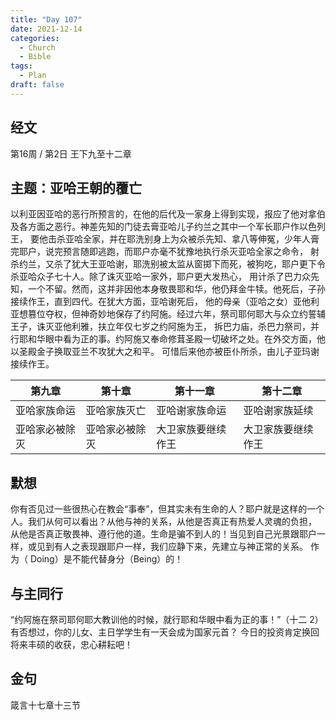 ```yaml
---
title: "Day 107"
date: 2021-12-14
categories:
  - Church
  - Bible
tags:
  - Plan
draft: false
---
```


## 经文
第16周 / 第2日 王下九至十二章

## 主题：亚哈王朝的覆亡
以利亚因亚哈的恶行所预言的，在他的后代及一家身上得到实现，报应了他对拿伯及各方面之恶行。神差先知的门徒去膏亚哈儿子约兰之其中一个军长耶户作以色列王，
要他击杀亚哈全家，并在耶洗别身上为众被杀先知、拿八等伸冤，少年人膏完耶户，说完预言随即逃跑，而耶户亦毫不犹豫地执行杀灭亚哈全家之命令，
射杀约兰，又杀了犹大王亚哈谢，耶洗别被太监从窗掷下而死，被狗吃，耶户更下令杀亚哈众子七十人。除了诛灭亚哈一家外，耶户更大发热心，
用计杀了巴力众先知，一个不留。然而，这并非因他本身敬畏耶和华，他仍拜金牛犊。他死后，子孙接续作王，直到四代。在犹大方面，亚哈谢死后，
他的母亲（亚哈之女）亚他利亚想篡位夺权，但神奇妙地保存了约阿施。经过六年，祭司耶何耶大与众立约誓辅王子，诛灭亚他利雅，扶立年仅七岁之约阿施为王，
拆巴力庙，杀巴力祭司，并行耶和华眼中看为正的事。约阿施又奉命修茸圣殿一切破坏之处。在外交方面，他以圣殿金子换取亚兰不攻犹大之和平。
可惜后来他亦被臣仆所杀，由儿子亚玛谢接续作王。

| 第九章           | 第十章               | 第十一章    | 第十二章    |
| ------------- | ----------------- | ------- | ------- |
| 亚哈家族命运        | 亚哈家族灭亡            | 亚哈谢家族命运 | 亚哈谢家族延续 |
| 亚哈家必被除灭 | 亚哈家必被除灭 | 大卫家族要继续作王 | 大卫家族要继续作王 |
## 默想
你有否见过一些很热心在教会“事奉”，但其实未有生命的人？耶户就是这样的一个人。我们从何可以看出？从他与神的关系，从他是否真正有热爱人灵魂的负担，
从他是否真正敬畏神、遵行他的道。生命是骗不到人的！当见到自己光景跟耶户一样，或见到有人之表现跟耶户一样，我们应静下来，先建立与神正常的关系。
作为（ Doing）是不能代替身分（Being）的！

## 与主同行
“约阿施在祭司耶何耶大教训他的时候，就行耶和华眼中看为正的事！”（十二  2）有否想过，你的儿女、主日学学生有一天会成为国家元首？
今日的投资肯定换回将来丰硕的收获，忠心耕耘吧！

## 金句
箴言十七章十三节

[comment]: <> (## 附录)


